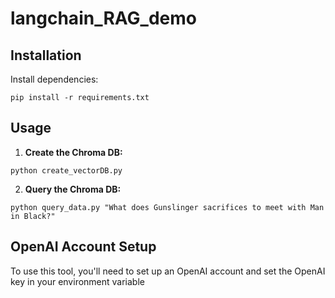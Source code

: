 # langchain_RAG_demo

## Installation

Install dependencies:

```
pip install -r requirements.txt
```

## Usage

1. **Create the Chroma DB:**

```
python create_vectorDB.py
```

2. **Query the Chroma DB:**

```
python query_data.py "What does Gunslinger sacrifices to meet with Man in Black?"
```

## OpenAI Account Setup

To use this tool, you'll need to set up an OpenAI account and set the OpenAI key in your environment variable
